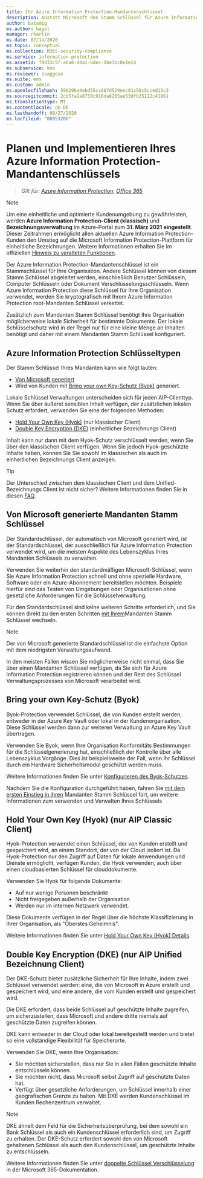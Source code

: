 ```yaml
---
title: Ihr Azure Information Protection-Mandantenschlüssel
description: Anstatt Microsoft den Stamm Schlüssel für Azure Information Protection zu verwalten, empfiehlt es sich, diesen Schlüssel (als "Bring your own Key" oder Byok bezeichnet) für Ihren Mandanten zu erstellen und zu verwalten, um bestimmte Vorschriften einzuhalten.
author: batamig
ms.author: bagol
manager: rkarlin
ms.date: 07/14/2020
ms.topic: conceptual
ms.collection: M365-security-compliance
ms.service: information-protection
ms.assetid: f0d33c5f-a6a6-44a1-bdec-5be1bc8e1e14
ms.subservice: kms
ms.reviewer: esaggese
ms.suite: ems
ms.custom: admin
ms.openlocfilehash: 59029ba4ebd55cc687d529eec01c58c5cced15c3
ms.sourcegitcommit: 2cb5fa2a8758c916da8265ae53dfb35112c41861
ms.translationtype: MT
ms.contentlocale: de-DE
ms.lasthandoff: 08/27/2020
ms.locfileid: "88953200"
---
```

# <a name="planning-and-implementing-your-azure-information-protection-tenant-key"></a>Planen und Implementieren Ihres Azure Information Protection-Mandantenschlüssels

>*Gilt für: [Azure Information Protection](https://azure.microsoft.com/pricing/details/information-protection), [Office 365](https://download.microsoft.com/download/E/C/F/ECF42E71-4EC0-48FF-AA00-577AC14D5B5C/Azure_Information_Protection_licensing_datasheet_EN-US.pdf)*

>[!NOTE] 
> Um eine einheitliche und optimierte Kundenumgebung zu gewährleisten, werden **Azure Information Protection-Client (klassisch)** und **Bezeichnungsverwaltung** im Azure-Portal zum **31. März 2021** **eingestellt**. Dieser Zeitrahmen ermöglicht allen aktuellen Azure Information Protection-Kunden den Umstieg auf die Microsoft Information Protection-Plattform für einheitliche Bezeichnungen. Weitere Informationen erhalten Sie im offiziellen [Hinweis zu veralteten Funktionen](https://aka.ms/aipclassicsunset).

Der Azure Information Protection-Mandantenschlüssel ist ein Stammschlüssel für Ihre Organisation. Andere Schlüssel können von diesem Stamm Schlüssel abgeleitet werden, einschließlich Benutzer Schlüsseln, Computer Schlüsseln oder Dokument Verschlüsselungsschlüsseln. Wenn Azure Information Protection diese Schlüssel für Ihre Organisation verwendet, werden Sie kryptografisch mit Ihrem Azure Information Protection root-Mandanten Schlüssel verkettet.

Zusätzlich zum Mandanten Stamm Schlüssel benötigt Ihre Organisation möglicherweise lokale Sicherheit für bestimmte Dokumente. Der lokale Schlüsselschutz wird in der Regel nur für eine kleine Menge an Inhalten benötigt und daher mit einem Mandanten Stamm Schlüssel konfiguriert.

## <a name="azure-information-protection-key-types"></a>Azure Information Protection Schlüsseltypen

Der Stamm Schlüssel Ihres Mandanten kann wie folgt lauten:

- [Von Microsoft generiert](#tenant-root-keys-generated-by-microsoft)
- Wird von Kunden mit [Bring your own Key-Schutz (Byok)](#bring-your-own-key-byok-protection) generiert.

Lokale Schlüssel Verwaltungen unterscheiden sich für jeden AIP-Clienttyp. Wenn Sie über äußerst sensiblen Inhalt verfügen, der zusätzlichen lokalen Schutz erfordert, verwenden Sie eine der folgenden Methoden:

- [Hold Your Own Key (Hyok)](#hold-your-own-key-hyok-aip-classic-client-only) (nur klassischer Client)
- [Double Key Encryption (DKE)](#double-key-encryption-dke-aip-unified-labeling-client-only) (einheitlicher Bezeichnungs Client)

Inhalt kann nur dann mit dem Hyok-Schutz verschlüsselt werden, wenn Sie über den klassischen Client verfügen. Wenn Sie jedoch Hyok-geschützte Inhalte haben, können Sie Sie sowohl im klassischen als auch im einheitlichen Bezeichnungs Client anzeigen. 

> [!TIP]
> Der Unterschied zwischen dem klassischen Client und dem Unified-Bezeichnungs Client ist nicht sicher? Weitere Informationen finden Sie in diesen [FAQ](faqs.md#whats-the-difference-between-the-azure-information-protection-classic-and-unified-labeling-clients).
>

## <a name="tenant-root-keys-generated-by-microsoft"></a>Von Microsoft generierte Mandanten Stamm Schlüssel

Der Standardschlüssel, der automatisch von Microsoft generiert wird, ist der Standardschlüssel, der ausschließlich für Azure Information Protection verwendet wird, um die meisten Aspekte des Lebenszyklus Ihres Mandanten Schlüssels zu verwalten.

Verwenden Sie weiterhin den standardmäßigen Microsoft-Schlüssel, wenn Sie Azure Information Protection schnell und ohne spezielle Hardware, Software oder ein Azure-Abonnement bereitstellen möchten. Beispiele hierfür sind das Testen von Umgebungen oder Organisationen ohne gesetzliche Anforderungen für die Schlüsselverwaltung.

Für den Standardschlüssel sind keine weiteren Schritte erforderlich, und Sie können direkt zu den ersten Schritten [mit Ihrem](get-started-tenant-root-keys.md)Mandanten Stamm Schlüssel wechseln.

> [!NOTE]
> Der von Microsoft generierte Standardschlüssel ist die einfachste Option mit dem niedrigsten Verwaltungsaufwand.
>
> In den meisten Fällen wissen Sie möglicherweise nicht einmal, dass Sie über einen Mandanten Schlüssel verfügen, da Sie sich für Azure Information Protection registrieren können und der Rest des Schlüssel Verwaltungsprozesses von Microsoft verarbeitet wird.

## <a name="bring-your-own-key-byok-protection"></a>Bring your own Key-Schutz (Byok)

Byok-Protection verwendet Schlüssel, die von Kunden erstellt werden, entweder in der Azure Key Vault oder lokal in der Kundenorganisation. Diese Schlüssel werden dann zur weiteren Verwaltung an Azure Key Vault übertragen.

Verwenden Sie Byok, wenn Ihre Organisation Konformitäts Bestimmungen für die Schlüsselgenerierung hat, einschließlich der Kontrolle über alle Lebenszyklus Vorgänge. Dies ist beispielsweise der Fall, wenn Ihr Schlüssel durch ein Hardware Sicherheitsmodul geschützt werden muss.

Weitere Informationen finden Sie unter [Konfigurieren des Byok-Schutzes](byok-price-restrictions.md). 

Nachdem Sie die Konfiguration durchgeführt haben, fahren Sie [mit dem ersten Einstieg in ihren](get-started-tenant-root-keys.md) Mandanten Stamm Schlüssel fort, um weitere Informationen zum verwenden und Verwalten Ihres Schlüssels

## <a name="hold-your-own-key-hyok-aip-classic-client-only"></a>Hold Your Own Key (Hyok) (nur AIP Classic Client)

Hyok-Protection verwendet einen Schlüssel, der von Kunden erstellt und gespeichert wird, an einem Standort, der von der Cloud isoliert ist. Da Hyok-Protection nur den Zugriff auf Daten für lokale Anwendungen und Dienste ermöglicht, verfügen Kunden, die Hyok verwenden, auch über einen cloudbasierten Schlüssel für clouddokumente.

Verwenden Sie Hyok für folgende Dokumente:

- Auf nur wenige Personen beschränkt
- Nicht freigegeben außerhalb der Organisation
- Werden nur im internen Netzwerk verwendet.

Diese Dokumente verfügen in der Regel über die höchste Klassifizierung in Ihrer Organisation, als "Oberstes Geheimnis".

Weitere Informationen finden Sie unter [Hold Your Own Key (Hyok) Details](configure-adrms-restrictions.md).

## <a name="double-key-encryption-dke-aip-unified-labeling-client-only"></a>Double Key Encryption (DKE) (nur AIP Unified Bezeichnung Client)

Der DKE-Schutz bietet zusätzliche Sicherheit für Ihre Inhalte, indem zwei Schlüssel verwendet werden: eine, die von Microsoft in Azure erstellt und gespeichert wird, und eine andere, die vom Kunden erstellt und gespeichert wird.

Die DKE erfordert, dass beide Schlüssel auf geschützte Inhalte zugreifen, um sicherzustellen, dass Microsoft und andere dritte niemals auf geschützte Daten zugreifen können.

DKE kann entweder in der Cloud oder lokal bereitgestellt werden und bietet so eine vollständige Flexibilität für Speicherorte.

Verwenden Sie DKE, wenn Ihre Organisation:

- Sie möchten sicherstellen, dass nur Sie in allen Fällen geschützte Inhalte entschlüsseln können.
- Sie möchten nicht, dass Microsoft selbst Zugriff auf geschützte Daten hat.
- Verfügt über gesetzliche Anforderungen, um Schlüssel innerhalb einer geografischen Grenze zu halten. Mit DKE werden Kundenschlüssel im Kunden Rechenzentrum verwaltet.

> [!NOTE]
> DKE ähnelt dem Feld für die Sicherheitsüberprüfung, bei dem sowohl ein Bank Schlüssel als auch ein Kundenschlüssel erforderlich sind, um Zugriff zu erhalten.
> Der DKE-Schutz erfordert sowohl den von Microsoft gehaltenen Schlüssel als auch den Kundenschlüssel, um geschützte Inhalte zu entschlüsseln.

Weitere Informationen finden Sie unter [doppelte Schlüssel Verschlüsselung](https://docs.microsoft.com/microsoft-365/compliance/double-key-encryption) in der Microsoft 365-Dokumentation. 
